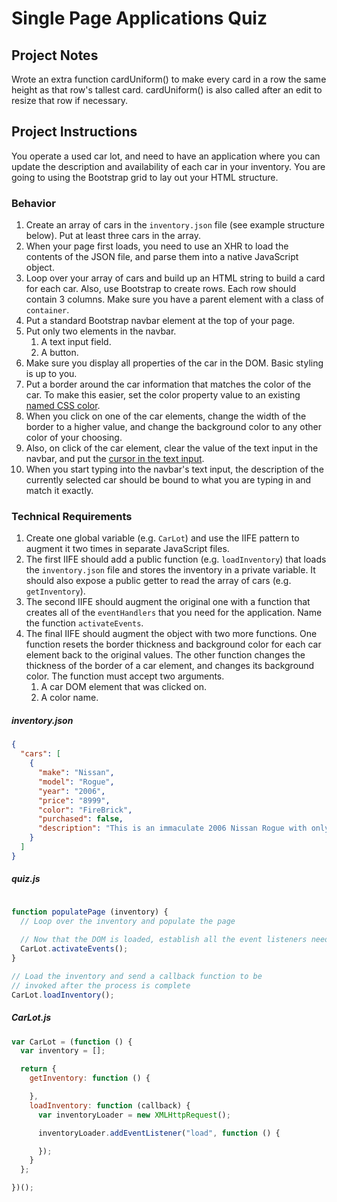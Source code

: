 # Single Page Applications Quiz

## Project Notes

Wrote an extra function cardUniform() to make every card in a row the same height as that row's tallest card.
cardUniform() is also called after an edit to resize that row if necessary.

## Project Instructions

You operate a used car lot, and need to have an application where you can update the description and availability of each car in your inventory. You are going to using the Bootstrap grid to lay out your HTML structure.

### Behavior

1. Create an array of cars in the `inventory.json` file (see example structure below). Put at least three cars in the array.
1. When your page first loads, you need to use an XHR to load the contents of the JSON file, and parse them into a native JavaScript object.
1. Loop over your array of cars and build up an HTML string to build a card for each car. Also, use Bootstrap to create rows. Each row should contain 3 columns. Make sure you have a parent element with a class of `container`.
1. Put a standard Bootstrap navbar element at the top of your page.
1. Put only two elements in the navbar.
    1. A text input field.
    1. A button.
1. Make sure you display all properties of the car in the DOM. Basic styling is up to you.
1. Put a border around the car information that matches the color of the car. To make this easier, set the color property value to an existing [named CSS color](https://css-tricks.com/snippets/css/named-colors-and-hex-equivalents/).
1. When you click on one of the car elements, change the width of the border to a higher value, and change the background color to any other color of your choosing.
1. Also, on click of the car element, clear the value of the text input in the navbar, and put the [cursor in the text input](https://developer.mozilla.org/en-US/docs/Web/API/HTMLElement/focus).
1. When you start typing into the navbar's text input, the description of the currently selected car should be bound to what you are typing in and match it exactly.

### Technical Requirements

1. Create one global variable (e.g. `CarLot`) and use the IIFE pattern to augment it two times in separate JavaScript files.
1. The first IIFE should add a public function (e.g. `loadInventory`) that loads the `inventory.json` file and stores the inventory in a private variable. It should also expose a public getter to read the array of cars (e.g. `getInventory`).
1. The second IIFE should augment the original one with a function that creates all of the `eventHandlers` that you need for the application. Name the function `activateEvents`.
1. The final IIFE should augment the object with two more functions. One function resets the border thickness and background color for each car element back to the original values. The other function changes the thickness of the border of a car element, and changes its background color. The function must accept two arguments.
    1. A car DOM element that was clicked on.
    1. A color name.

##### inventory.json

```json
{
  "cars": [
    {
      "make": "Nissan",
      "model": "Rogue",
      "year": "2006",
      "price": "8999",
      "color": "FireBrick",
      "purchased": false,
      "description": "This is an immaculate 2006 Nissan Rogue with only 25000 miles on it. Leather seats, power everything."
    }
  ]
}
```

##### quiz.js

```js

function populatePage (inventory) {
  // Loop over the inventory and populate the page
  
  // Now that the DOM is loaded, establish all the event listeners needed
  CarLot.activateEvents();
}

// Load the inventory and send a callback function to be
// invoked after the process is complete
CarLot.loadInventory();
```

##### CarLot.js

```js
var CarLot = (function () {
  var inventory = [];

  return {
    getInventory: function () {

    },
    loadInventory: function (callback) {
      var inventoryLoader = new XMLHttpRequest();

      inventoryLoader.addEventListener("load", function () {

      });
    }
  };

})();
```